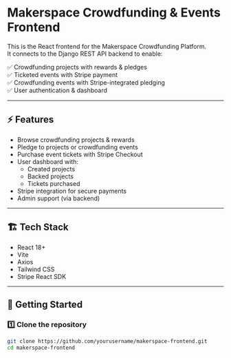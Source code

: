 # Makerspace Crowdfunding & Events Frontend

This is the React frontend for the Makerspace Crowdfunding Platform.  
It connects to the Django REST API backend to enable:

✅ Crowdfunding projects with rewards & pledges  
✅ Ticketed events with Stripe payment  
✅ Crowdfunding events with Stripe-integrated pledging  
✅ User authentication & dashboard  

---

## ⚡ Features

- Browse crowdfunding projects & rewards
- Pledge to projects or crowdfunding events
- Purchase event tickets with Stripe Checkout
- User dashboard with:
  - Created projects
  - Backed projects
  - Tickets purchased
- Stripe integration for secure payments
- Admin support (via backend)

---

## 🏗️ Tech Stack

- React 18+
- Vite
- Axios
- Tailwind CSS
- Stripe React SDK

---

## 🚀 Getting Started

### 1️⃣ Clone the repository

```bash
git clone https://github.com/yourusername/makerspace-frontend.git
cd makerspace-frontend
